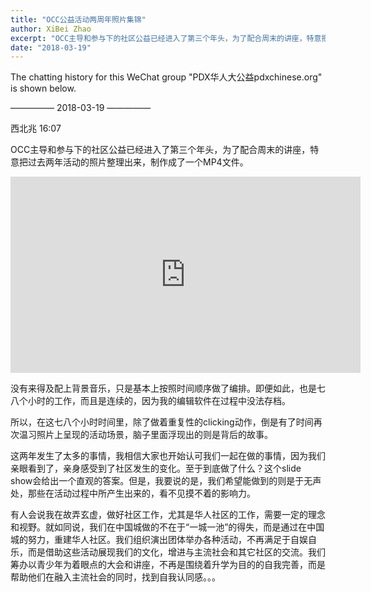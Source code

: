 ```yaml
---
title: "OCC公益活动两周年照片集锦"
author: XiBei Zhao
excerpt: "OCC主导和参与下的社区公益已经进入了第三个年头，为了配合周末的讲座，特意把过去两年活动的照片整理出来，只做成了一个MP4文件。没有来得及配上背景音乐，只是基本上按照时间顺序做了编排。在这七八个小时时间里，除了做着重复性的clicking动作，倒是有了时间再次温习照片上呈现的活动场景，脑子里面浮现出的则是背后的故事。"
date: "2018-03-19"
---
```


The chatting history for this WeChat group "PDX华人大公益pdxchinese.org" is shown below.

—————  2018-03-19  —————

西北兆  16:07

OCC主导和参与下的社区公益已经进入了第三个年头，为了配合周末的讲座，特意把过去两年活动的照片整理出来，制作成了一个MP4文件。

<iframe src="https://www.facebook.com/plugins/video.php?height=314&href=https%3A%2F%2Fwww.facebook.com%2FOregonChineseCoalition%2Fvideos%2F569411256764779%2F&show_text=false&width=560" width="560" height="314" style="border:none;overflow:hidden" scrolling="no" frameborder="0" allowfullscreen="true" allow="autoplay; clipboard-write; encrypted-media; picture-in-picture; web-share" allowFullScreen="true"></iframe>

没有来得及配上背景音乐，只是基本上按照时间顺序做了编排。即便如此，也是七八个小时的工作，而且是连续的，因为我的编辑软件在过程中没法存档。

所以，在这七八个小时时间里，除了做着重复性的clicking动作，倒是有了时间再次温习照片上呈现的活动场景，脑子里面浮现出的则是背后的故事。

这两年发生了太多的事情，我相信大家也开始认可我们一起在做的事情，因为我们亲眼看到了，亲身感受到了社区发生的变化。至于到底做了什么？这个slide show会给出一个直观的答案。但是，我要说的是，我们希望能做到的则是于无声处，那些在活动过程中所产生出来的，看不见摸不着的影响力。

有人会说我在故弄玄虚，做好社区工作，尤其是华人社区的工作，需要一定的理念和视野。就如同说，我们在中国城做的不在于“一城一池”的得失，而是通过在中国城的努力，重建华人社区。我们组织演出团体举办各种活动，不再满足于自娱自乐，而是借助这些活动展现我们的文化，增进与主流社会和其它社区的交流。我们筹办以青少年为着眼点的大会和讲座，不再是围绕着升学为目的的自我完善，而是帮助他们在融入主流社会的同时，找到自我认同感。。。

